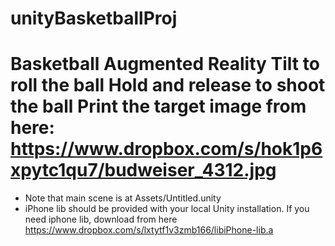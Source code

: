 unityBasketballProj
===================

Basketball Augmented Reality
Tilt to roll the ball
Hold and release to shoot the ball
Print the target image from here: https://www.dropbox.com/s/hok1p6xpytc1qu7/budweiser_4312.jpg
===========


- Note that main scene is at Assets/Untitled.unity
- iPhone lib should be provided with your local Unity installation. If you need iphone lib, download from here https://www.dropbox.com/s/lxtytf1v3zmb166/libiPhone-lib.a
